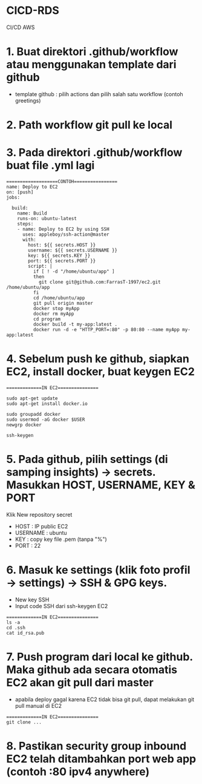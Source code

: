 # CICD-RDS

CI/CD AWS

# 1. Buat direktori .github/workflow atau menggunakan template dari github
   - template github : pilih actions dan pilih salah satu workflow (contoh greetings)
  
# 2. Path workflow git pull ke local
# 3. Pada direktori .github/workflow buat file .yml lagi

```
===================CONTOH================
name: Deploy to EC2
on: [push]
jobs:

  build:
    name: Build
    runs-on: ubuntu-latest
    steps:
    - name: Deploy to EC2 by using SSH
      uses: appleboy/ssh-action@master
      with:
        host: ${{ secrets.HOST }}
        username: ${{ secrets.USERNAME }}
        key: ${{ secrets.KEY }}
        port: ${{ secrets.PORT }}
        script: |
          if [ ! -d "/home/ubuntu/app" ]
          then
            git clone git@github.com:FarrasT-1997/ec2.git /home/ubuntu/app
          fi
          cd /home/ubuntu/app
          git pull origin master
          docker stop myApp
          docker rm myApp
          cd program
          docker build -t my-app:latest .
          docker run -d -e "HTTP_PORT=:80" -p 80:80 --name myApp my-app:latest
```

# 4. Sebelum push ke github, siapkan EC2, install docker, buat keygen EC2
```
=============IN EC2===============

sudo apt-get update
sudo apt-get install docker.io

sudo groupadd docker
sudo usermod -aG docker $USER
newgrp docker

ssh-keygen
```
# 5. Pada github, pilih settings (di samping insights) -> secrets. Masukkan HOST, USERNAME, KEY & PORT
Klik New repository secret
  - HOST : IP public EC2
  - USERNAME : ubuntu
  - KEY : copy key file .pem (tanpa "%")
  - PORT : 22

# 6. Masuk ke settings (klik foto profil -> settings) -> SSH & GPG keys.
  - New key SSH
  - Input code SSH dari ssh-keygen EC2
  ```
  =============IN EC2===============
  ls -a
  cd .ssh
  cat id_rsa.pub
  ```
# 7. Push program dari local ke github. Maka github ada secara otomatis EC2 akan git pull dari master
- apabila deploy gagal karena EC2 tidak bisa git pull, dapat melakukan git pull manual di EC2
```
=============IN EC2===============
git clone ...
```
# 8. Pastikan security group inbound EC2 telah ditambahkan port web app (contoh :80 ipv4 anywhere)
